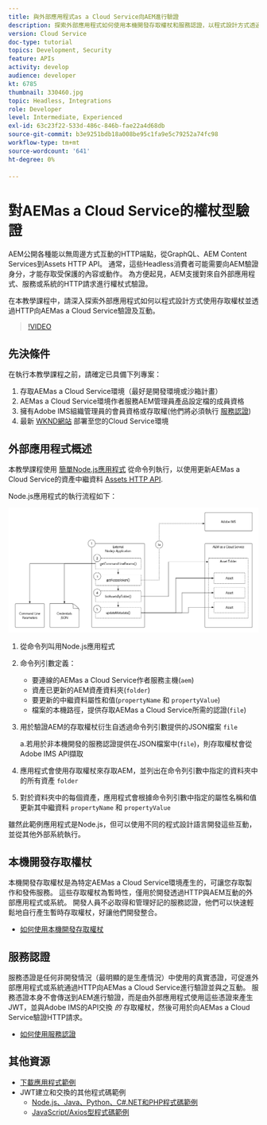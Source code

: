 ```yaml
---
title: 與外部應用程式as a Cloud Service向AEM進行驗證
description: 探索外部應用程式如何使用本機開發存取權杖和服務認證，以程式設計方式透過HTTP驗證並與AEMas a Cloud Service互動。
version: Cloud Service
doc-type: tutorial
topics: Development, Security
feature: APIs
activity: develop
audience: developer
kt: 6785
thumbnail: 330460.jpg
topic: Headless, Integrations
role: Developer
level: Intermediate, Experienced
exl-id: 63c23f22-533d-486c-846b-fae22a4d68db
source-git-commit: b3e9251bdb18a008be95c1fa9e5c79252a74fc98
workflow-type: tm+mt
source-wordcount: '641'
ht-degree: 0%

---
```


# 對AEMas a Cloud Service的權杖型驗證

AEM公開各種能以無周邊方式互動的HTTP端點，從GraphQL、AEM Content Services到Assets HTTP API。 通常，這些Headless消費者可能需要向AEM驗證身分，才能存取受保護的內容或動作。 為方便起見，AEM支援對來自外部應用程式、服務或系統的HTTP請求進行權杖式驗證。

在本教學課程中，請深入探索外部應用程式如何以程式設計方式使用存取權杖並透過HTTP向AEMas a Cloud Service驗證及互動。

>[!VIDEO](https://video.tv.adobe.com/v/330460?quality=12&learn=on)

## 先決條件

在執行本教學課程之前，請確定已具備下列專案：

1. 存取AEMas a Cloud Service環境（最好是開發環境或沙箱計畫）
1. AEMas a Cloud Service環境作者服務AEM管理員產品設定檔的成員資格
1. 擁有Adobe IMS組織管理員的會員資格或存取權(他們將必須執行 [服務認證](./service-credentials.md))
1. 最新 [WKND網站](https://github.com/adobe/aem-guides-wknd) 部署至您的Cloud Service環境

## 外部應用程式概述

本教學課程使用 [簡單Node.js應用程式](./assets/aem-guides_token-authentication-external-application.zip) 從命令列執行，以使用更新AEMas a Cloud Service的資產中繼資料 [Assets HTTP API](https://experienceleague.adobe.com/docs/experience-manager-cloud-service/assets/admin/mac-api-assets.html).

Node.js應用程式的執行流程如下：

![外部應用計畫](./assets/overview/external-application.png)

1. 從命令列叫用Node.js應用程式
1. 命令列引數定義：
   + 要連線的AEMas a Cloud Service作者服務主機(`aem`)
   + 資產已更新的AEM資產資料夾(`folder`)
   + 要更新的中繼資料屬性和值(`propertyName` 和 `propertyValue`)
   + 檔案的本機路徑，提供存取AEMas a Cloud Service所需的認證(`file`)
1. 用於驗證AEM的存取權杖衍生自透過命令列引數提供的JSON檔案 `file`

   a.若用於非本機開發的服務認證提供在JSON檔案中(`file`)，則存取權杖會從Adobe IMS API擷取
1. 應用程式會使用存取權杖來存取AEM，並列出在命令列引數中指定的資料夾中的所有資產 `folder`
1. 對於資料夾中的每個資產，應用程式會根據命令列引數中指定的屬性名稱和值更新其中繼資料 `propertyName` 和 `propertyValue`

雖然此範例應用程式是Node.js，但可以使用不同的程式設計語言開發這些互動，並從其他外部系統執行。

## 本機開發存取權杖

本機開發存取權杖是為特定AEMas a Cloud Service環境產生的，可讓您存取製作和發佈服務。  這些存取權杖為暫時性，僅用於開發透過HTTP與AEM互動的外部應用程式或系統。 開發人員不必取得和管理好記的服務認證，他們可以快速輕鬆地自行產生暫時存取權杖，好讓他們開發整合。

+ [如何使用本機開發存取權杖](./local-development-access-token.md)

## 服務認證

服務憑證是任何非開發情況（最明顯的是生產情況）中使用的真實憑證，可促進外部應用程式或系統通過HTTP向AEMas a Cloud Service進行驗證並與之互動。 服務憑證本身不會傳送到AEM進行驗證，而是由外部應用程式使用這些憑證來產生JWT，並與Adobe IMS的API交換 _的_ 存取權杖，然後可用於向AEMas a Cloud Service驗證HTTP請求。

+ [如何使用服務認證](./service-credentials.md)

## 其他資源

+ [下載應用程式範例](./assets/aem-guides_token-authentication-external-application.zip)
+ JWT建立和交換的其他程式碼範例
   + [Node.js、Java、Python、C#.NET和PHP程式碼範例](https://developer.adobe.com/developer-console/docs/guides/authentication/JWT/samples/)
   + [JavaScript/Axios型程式碼範例](https://github.com/adobe/aemcs-api-client-lib)
